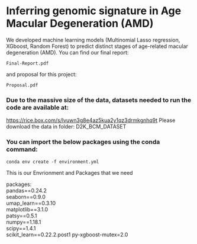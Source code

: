 # Inferring genomic signature in Age Macular Degeneration (AMD)
We developed machine learning models (Multinomial Lasso regression, XGboost, Random Forest) to predict distinct stages of age-related macular degeneration (AMD).
You can find our final report:
```
Final-Report.pdf
```
and proposal for this project:
```
Proposal.pdf
```

### Due to the massive size of the data, datasets needed to run the code are available at:
https://rice.box.com/s/lvuwn3g8e4az5kua2y1qz3drmkgnhq9t
Please download the data in folder: D2K_BCM_DATASET

### You can import the below packages using the conda command:
`conda env create -f environment.yml`

This is our Envrionment and Packages that we need

packages:  
pandas==0.24.2   
seaborn==0.9.0  
umap_learn==0.3.10  
matplotlib==3.1.0          
patsy==0.5.1      
numpy==1.18.1  
scipy==1.4.1    
scikit_learn==0.22.2.post1
py-xgboost-mutex=2.0
